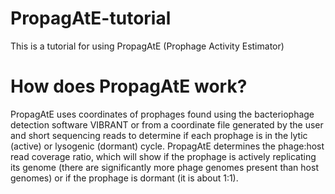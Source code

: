 # PropagAtE-tutorial
  This is a tutorial for using PropagAtE (Prophage Activity Estimator) 
  # How does PropagAtE work?
  PropagAtE uses coordinates of prophages found using the bacteriophage detection software VIBRANT or from a coordinate file generated by the user and short sequencing reads to determine if each prophage is in the lytic (active) or lysogenic (dormant) cycle. PropagAtE determines the phage:host read coverage ratio, which will show if the prophage is actively replicating its genome (there are significantly more phage genomes present than host genomes) or if the prophage is dormant (it is about 1:1). 
